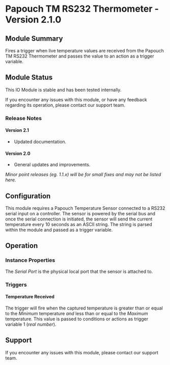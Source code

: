 # Papouch TM RS232 Thermometer - Version 2.1.0

[//]: # (THIS IS WHAT A COMMENT LOOKS LIKE)

## Module Summary

Fires a trigger when live temperature values are received from the Papouch TM RS232 Thermometer and passes the value to an action as a trigger variable.

## Module Status

[//]: # (If still desired provide a status of the module)

This IO Module is stable and has been tested internally.

If you encounter any issues with this module, or have any feedback regarding its operation, please contact our support team.

[//]: # (#### Module Scope)
[//]: # (If important to mention explain the limitations and things this module cannot perform)

### Release Notes

#### Version 2.1

* &nbsp;Updated documentation.
#### Version 2.0

[//]: # (Provide a history of the release updates to the module for the end user)

* &nbsp;General updates and improvements.

*Minor point releases (eg. 1.1.x) will be for small fixes and may not be listed here.*


[//]: # (### Requirements)
[//]: # (Mention any pre-requisites needed before setting up the module in terms of hardware, subscriptions, APIs)

## Configuration

This module requires a Papouch Temperature Sensor connected to a RS232 serial input on a controller. The sensor is powered by the serial bus and once the serial connection is initiated, the sensor will send the current temperature every 10 seconds as an ASCII string. The string is parsed within the module and passed as a trigger variable.

## Operation

### Instance Properties

The *Serial Port* is the physical local port that the sensor is attached to.

[//]: # (#### Conditions)
[//]: # (Conditions are other criteria that need to be met after a Trigger to activate an Action)

### Triggers

#### Temperature Received

The trigger will fire when the captured temperature is greater than or equal to the *Minimum* temperature *and* less than or equal to the *Maximum* temperature.
This value is passed to conditions or actions as trigger variable 1 (*real number*).

[//]: # (#### Variables)
[//]: # (Variables are a way of collecting numbers from inputs and using them in actions)

## Support

If you encounter any issues with this module, please contact our support team.

[//]: # (#### Module Use Example)
[//]: # (If relevant to documentation give examples of module use)

[//]: # (#### Further Notes)
[//]: # (Possible location for further notes, may not be used)

